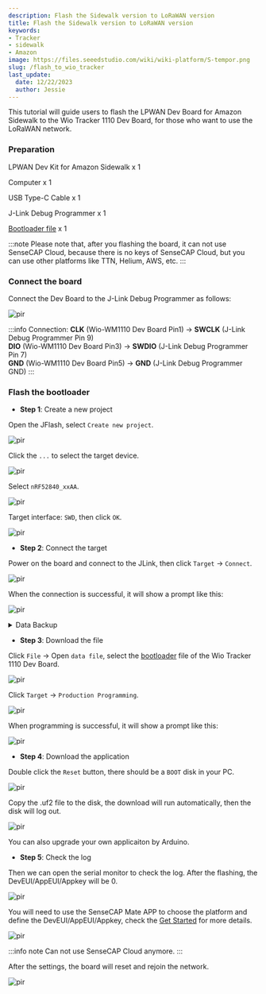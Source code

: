 ```yaml
---
description: Flash the Sidewalk version to LoRaWAN version
title: Flash the Sidewalk version to LoRaWAN version
keywords:
- Tracker
- sidewalk
- Amazon
image: https://files.seeedstudio.com/wiki/wiki-platform/S-tempor.png
slug: /flash_to_wio_tracker
last_update:
  date: 12/22/2023
  author: Jessie
---
```


This tutorial will guide users to flash the LPWAN Dev Board for Amazon Sidewalk to the Wio Tracker 1110 Dev Board, for those who want to use the LoRaWAN network.



### Preparation

LPWAN Dev Kit for Amazon Sidewalk x 1

Computer x 1

USB Type-C Cable x 1

J-Link Debug Programmer x 1

[Bootloader file](https://github.com/Seeed-Studio/Adafruit_nRF52_Arduino/tree/master/bootloader/Seeed_Wio_Tracker_1110) x 1




:::note
Please note that, after you flashing the board, it can not use SenseCAP Cloud, because there is no keys of SenseCAP Cloud, but you can use other platforms like TTN, Helium, AWS, etc.
:::


### Connect the board

Connect the Dev Board to the J-Link Debug Programmer as follows:

<p style={{textAlign: 'center'}}><img src="https://files.seeedstudio.com/wiki/SenseCAP/Sidewalk_Kit/connection-pic.png" alt="pir" width={700} height="auto" /></p>

:::info Connection:
**CLK** (Wio-WM1110 Dev Board Pin1) -> **SWCLK** (J-Link Debug Programmer Pin 9)  
**DIO** (Wio-WM1110 Dev Board Pin3) -> **SWDIO** (J-Link Debug Programmer Pin 7)  
**GND** (Wio-WM1110 Dev Board Pin5) -> **GND** (J-Link Debug Programmer GND)
:::





### Flash the bootloader

* **Step 1**: Create a new project

Open the JFlash, select `Create new project`.

<p style={{textAlign: 'center'}}><img src="https://files.seeedstudio.com/wiki/SenseCAP/Sidewalk_Kit/jlink-create.png" alt="pir" width={700} height="auto" /></p>

Click the `...` to select the target device.

<p style={{textAlign: 'center'}}><img src="https://files.seeedstudio.com/wiki/SenseCAP/Sidewalk_Kit/jlink-create.png" alt="pir" width={700} height="auto" /></p>

Select `nRF52840_xxAA`.

<p style={{textAlign: 'center'}}><img src="https://files.seeedstudio.com/wiki/SenseCAP/Sidewalk_Kit/choose-device.png" alt="pir" width={700} height="auto" /></p>

Target interface: `SWD`, then click `OK`.

<p style={{textAlign: 'center'}}><img src="https://files.seeedstudio.com/wiki/SenseCAP/Sidewalk_Kit/new-created.png" alt="pir" width={700} height="auto" /></p>

* **Step 2**: Connect the target

Power on the board and connect to the JLink, then click `Target` -> `Connect`.

<p style={{textAlign: 'center'}}><img src="https://files.seeedstudio.com/wiki/SenseCAP/Sidewalk_Kit/connect-target.png" alt="pir" width={700} height="auto" /></p>

When the connection is successful, it will show a prompt like this:

<p style={{textAlign: 'center'}}><img src="https://files.seeedstudio.com/wiki/SenseCAP/Sidewalk_Kit/connected-.png" alt="pir" width={700} height="auto" /></p>


<details>

<summary>Data Backup</summary>

Before we start flashing the board, it is recommended to make a backup just in case.

Click `Target` -> `Manual Programming` -> `Read Back` -> `Entire chip`.

<p style={{textAlign: 'center'}}><img src="https://files.seeedstudio.com/wiki/SenseCAP/Sidewalk_Kit/entire-chip.png" alt="pir" width={700} height="auto" /></p>


<p style={{textAlign: 'center'}}><img src="https://files.seeedstudio.com/wiki/SenseCAP/Sidewalk_Kit/entire-success.png" alt="pir" width={700} height="auto" /></p>

Then save the data, click `File` -> `Save data file as`.
<p style={{textAlign: 'center'}}><img src="https://files.seeedstudio.com/wiki/SenseCAP/Sidewalk_Kit/files-save.png" alt="pir" width={700} height="auto" /></p>


</details>

* **Step 3**: Download the file

Click `File` -> Open `data file`, select the [bootloader](https://github.com/Seeed-Studio/Adafruit_nRF52_Arduino/tree/master/bootloader/Seeed_Wio_Tracker_1110) file of the Wio Tracker 1110 Dev Board.

<p style={{textAlign: 'center'}}><img src="https://files.seeedstudio.com/wiki/SenseCAP/Sidewalk_Kit/open-data-file.png" alt="pir" width={700} height="auto" /></p>

Click `Target` -> `Production Programming`.

<p style={{textAlign: 'center'}}><img src="https://files.seeedstudio.com/wiki/SenseCAP/Sidewalk_Kit/flashing.png" alt="pir" width={700} height="auto" /></p>


When programming is successful, it will show a prompt like this:

<p style={{textAlign: 'center'}}><img src="https://files.seeedstudio.com/wiki/SenseCAP/Sidewalk_Kit/flash-success.png" alt="pir" width={700} height="auto" /></p>

* **Step 4**: Download the application

Double click the `Reset` button, there should be a `BOOT` disk in your PC.

<p style={{textAlign: 'center'}}><img src="https://files.seeedstudio.com/wiki/SenseCAP/Sidewalk_Kit/boot-disk.png" alt="pir" width={700} height="auto" /></p>

Copy the .uf2 file to the disk, the download will run automatically, then the disk will log out.


<p style={{textAlign: 'center'}}><img src="https://files.seeedstudio.com/wiki/SenseCAP/Sidewalk_Kit/uf2-file.png" alt="pir" width={700} height="auto" /></p>

You can also upgrade your own applicaiton by Arduino.


* **Step 5**: Check the log

Then we can open the serial monitor to check the log.
After the flashing, the DevEUI/AppEUI/Appkey will be 0.

<p style={{textAlign: 'center'}}><img src="https://files.seeedstudio.com/wiki/SenseCAP/Sidewalk_Kit/join-fail.png" alt="pir" width={700} height="auto" /></p>


You will need to use the SenseCAP Mate APP to choose the platform and define the DevEUI/AppEUI/Appkey, check the [Get Started](https://wiki.seeedstudio.com/Get_Started_with_Wio-Trakcer_1110/#configure-the-frequency-and-connect-to-the-gateway) for more details.

<p style={{textAlign: 'center'}}><img src="https://files.seeedstudio.com/wiki/SenseCAP/Tracker/tracker_appconfig.png" alt="pir" width={300} height="auto" /></p>


:::info note
Can not use SenseCAP Cloud anymore.
:::

After the settings, the board will reset and rejoin the network.

<p style={{textAlign: 'center'}}><img src="https://files.seeedstudio.com/wiki/SenseCAP/Sidewalk_Kit/joined.png" alt="pir" width={700} height="auto" /></p>


